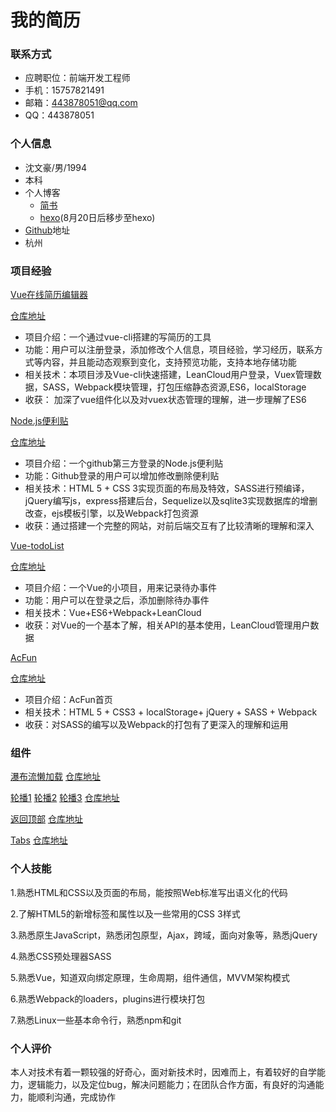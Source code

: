 # 我的简历
### 联系方式
- 应聘职位：前端开发工程师
- 手机：15757821491
- 邮箱：443878051@qq.com
- QQ：443878051

### 个人信息
- 沈文豪/男/1994
- 本科
- 个人博客
  - [简书](http://www.jianshu.com/u/49ecc37d1892)
  - [hexo](https://swhzzz.github.io/hexo-blog)(8月20日后移步至hexo)
- [Github](https://github.com/swhzzz)地址
- 杭州

### 项目经验

[Vue在线简历编辑器](https://swhzzz.github.io/vue-resumer/dist/)

[仓库地址](https://github.com/swhzzz/vue-resumer)
- 项目介绍：一个通过vue-cli搭建的写简历的工具
- 功能：用户可以注册登录，添加修改个人信息，项目经验，学习经历，联系方式等内容，并且能动态观察到变化，支持预览功能，支持本地存储功能
- 相关技术：本项目涉及Vue-cli快速搭建，LeanCloud用户登录，Vuex管理数据，SASS，Webpack模块管理，打包压缩静态资源,ES6，localStorage
- 收获： 加深了vue组件化以及对vuex状态管理的理解，进一步理解了ES6

[Node.js便利贴](http://note.swhzzz.site/)

[仓库地址](https://github.com/swhzzz/express-sticky-note)
- 项目介绍：一个github第三方登录的Node.js便利贴
- 功能：Github登录的用户可以增加修改删除便利贴
- 相关技术：HTML 5 + CSS 3实现页面的布局及特效，SASS进行预编译，jQuery编写js，express搭建后台，Sequelize以及sqlite3实现数据库的增删改查，ejs模板引擎，以及Webpack打包资源
- 收获：通过搭建一个完整的网站，对前后端交互有了比较清晰的理解和深入

[Vue-todoList](https://swhzzz.github.io/vue-TodoList/)

[仓库地址](https://github.com/swhzzz/vue-TodoList)
- 项目介绍：一个Vue的小项目，用来记录待办事件
- 功能：用户可以在登录之后，添加删除待办事件
- 相关技术：Vue+ES6+Webpack+LeanCloud
- 收获：对Vue的一个基本了解，相关API的基本使用，LeanCloud管理用户数据

[AcFun](https://swhzzz.github.io/Acfun/index.html)

[仓库地址](https://github.com/swhzzz/Acfun)
- 项目介绍：AcFun首页
- 相关技术：HTML 5 + CSS3 + localStorage+ jQuery + SASS + Webpack
- 收获：对SASS的编写以及Webpack的打包有了更深入的理解和运用

### 组件
[瀑布流懒加载](https://swhzzz.github.io/demos/waterfall/jq-lazyload-waterfall.html) [仓库地址](https://github.com/swhzzz/demos/blob/master/waterfall/jq-lazyload-waterfall.html)

[轮播1](https://swhzzz.github.io/demos/carousel/index.html)
[轮播2](https://swhzzz.github.io/demos/carousel/index2.html)
[轮播3](https://swhzzz.github.io/demos/carousel/index3.html)
[仓库地址](https://github.com/swhzzz/demos/tree/master/carousel)

[返回顶部](https://swhzzz.github.io/demos/goTop/goTop.html)
[仓库地址](https://github.com/swhzzz/demos/blob/master/goTop/goTop.html)

[Tabs](https://swhzzz.github.io/demos/tabs/tabs.html) [仓库地址](https://github.com/swhzzz/demos/blob/master/tabs/tabs.html)

### 个人技能
1.熟悉HTML和CSS以及页面的布局，能按照Web标准写出语义化的代码

2.了解HTML5的新增标签和属性以及一些常用的CSS 3样式

3.熟悉原生JavaScript，熟悉闭包原型，Ajax，跨域，面向对象等，熟悉jQuery

4.熟悉CSS预处理器SASS

5.熟悉Vue，知道双向绑定原理，生命周期，组件通信，MVVM架构模式

6.熟悉Webpack的loaders，plugins进行模块打包

7.熟悉Linux一些基本命令行，熟悉npm和git

### 个人评价
本人对技术有着一颗较强的好奇心，面对新技术时，因难而上，有着较好的自学能力，逻辑能力，以及定位bug，解决问题能力；在团队合作方面，有良好的沟通能力，能顺利沟通，完成协作
